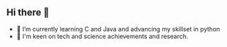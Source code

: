 ## Hi there 👋
- 🌱 I’m currently learning C and Java and advancing my skillset in python
- 🧪 I'm keen on tech and science achievements and research. 
<!--
**Nawanshu-Diwakar/Nawanshu-Diwakar** is a ✨ _special_ ✨ repository because its `README.md` (this file) appears on your GitHub profile.

Here are some ideas to get you started:

- 🔭 I’m currently working on ...
- 🌱 I’m currently learning ...
- 👯 I’m looking to collaborate on ...
- 🤔 I’m looking for help with ...
- 💬 Ask me about ...
- 📫 How to reach me: ...
- 😄 Pronouns: ...
- ⚡ Fun fact: ...
-->
